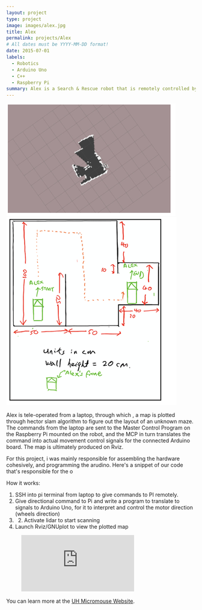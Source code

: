 ```yaml
---
layout: project
type: project
image: images/alex.jpg
title: Alex
permalink: projects/Alex
# All dates must be YYYY-MM-DD format!
date: 2015-07-01
labels:
  - Robotics
  - Arduino Uno
  - C++
  - Raspberry Pi
summary: Alex is a Search & Rescue robot that is remotely controlled by Pi, motors are controlled by arduino and itslidar is powered separately.
---
```


<div class="ui small rounded images">
  <img class="ui image" src="../images/Slam.PNG">
  <img class="ui image" src="../images/maze.png">
</div>

Alex is tele-operated from a laptop, through which , a map is plotted through hector slam algorithm to figure out the layout of an unknown maze. The commands from the laptop are sent to
the Master Control Program on the Raspberry Pi mounted on the robot, and the MCP in turn translates the command into actual movement control signals for the connected Arduino board. The map
is ultimately produced on Rviz.

For this project, i was mainly responsible for assembling the hardware cohesively, and programming the arudino. Here's a snippet of our code that's responsible for the o

How it works:
1) SSH into pi terminal from laptop to give commands to PI remotely.
2) Give directional command to Pi and write a program to translate to signals to Arduino Uno, for it to interpret and
control the motor direction (wheels direction)
3) 2) Activate lidar to start scanning
4) Launch Rviz/GNUplot to view the plotted map

<figure class="video_container">
  <iframe src="https://youtu.be/Ss2t-jPKTgU" frameborder="0" allowfullscreen="true"> </iframe>
</figure>

You can learn more at the [UH Micromouse Website](http://www-ee.eng.hawaii.edu/~mmouse/about.html).



